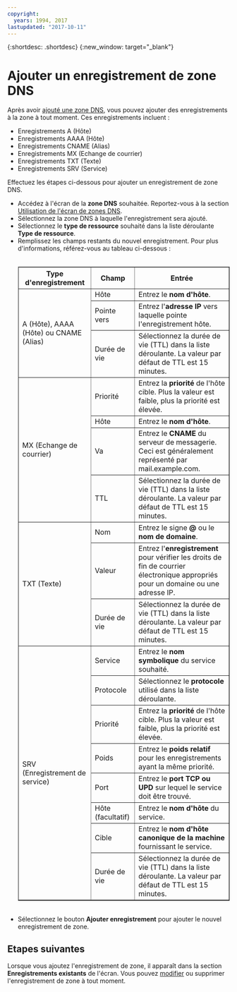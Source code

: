 ```yaml
---
copyright:
  years: 1994, 2017
lastupdated: "2017-10-11"
---
```


{:shortdesc: .shortdesc}
{:new_window: target="_blank"}

# Ajouter un enregistrement de zone DNS

Après avoir [ajouté une zone DNS](add-dns-zone.html), vous pouvez ajouter des enregistrements à la zone à tout moment. Ces enregistrements incluent :

* Enregistrements A (Hôte)
* Enregistrements AAAA (Hôte)
* Enregistrements CNAME (Alias)
* Enregistrements MX (Echange de courrier)
* Enregistrements TXT (Texte) 
* Enregistrements SRV (Service) 

Effectuez les étapes ci-dessous pour ajouter un enregistrement de zone DNS. 

* Accédez à l'écran de la **zone DNS** souhaitée. Reportez-vous à la section [Utilisation de l'écran de zones DNS](use-dns-zones-screen.html).
* Sélectionnez la zone DNS à laquelle l'enregistrement sera ajouté. 
* Sélectionnez le **type de ressource** souhaité dans la liste déroulante **Type de ressource**. 
* Remplissez les champs restants du nouvel enregistrement. Pour plus d'informations, référez-vous au tableau ci-dessous :<br/><br/><table border="1"><tbody><tr><th>Type d'enregistrement </th><th>Champ</th><th>Entrée</th></tr><tr><td rowspan="3">A (Hôte), AAAA (Hôte) ou CNAME (Alias)</td><td>Hôte </td><td>Entrez le <strong>nom d'hôte</strong>.</td></tr><tr><td>Pointe vers</td><td>Entrez l'<strong>adresse IP</strong> vers laquelle pointe l'enregistrement hôte.</td></tr><tr><td>Durée de vie </td><td>Sélectionnez la durée de vie (TTL) dans la liste déroulante. La valeur par défaut de TTL est 15 minutes.</td></tr><tr><td rowspan="4">MX (Echange de courrier)</td><td>Priorité </td><td>Entrez la <strong>priorité</strong> de l'hôte cible. Plus la valeur est faible, plus la priorité est élevée.</td></tr><tr><td>Hôte </td><td>Entrez le <strong>nom d'hôte</strong>.</td></tr><tr><td>Va </td><td>Entrez le <strong>CNAME</strong> du serveur de messagerie. Ceci est généralement représenté par mail.example.com.</td></tr><tr><td>TTL</td><td>Sélectionnez la durée de vie (TTL) dans la liste déroulante. La valeur par défaut de TTL est 15 minutes.</td></tr><tr><td rowspan="3">TXT (Texte)</td><td>Nom </td><td>Entrez le signe <strong>@</strong> ou le <strong>nom de domaine</strong>.</td></tr><tr><td>Valeur</td><td>Entrez l'<strong>enregistrement</strong> pour vérifier les droits de fin de courrier électronique appropriés pour un domaine ou une adresse IP. </td></tr><tr><td>Durée de vie </td><td>Sélectionnez la durée de vie (TTL) dans la liste déroulante. La valeur par défaut de TTL est 15 minutes.</td></tr><tr><td rowspan="8">SRV (Enregistrement de service)</td><td>Service</td><td>Entrez le <strong>nom symbolique</strong> du service souhaité. </td></tr><tr><td>Protocole</td><td>Sélectionnez le <strong>protocole</strong> utilisé dans la liste déroulante. </td></tr><tr><td>Priorité </td><td>Entrez la <strong>priorité</strong> de l'hôte cible. Plus la valeur est faible, plus la priorité est élevée.</td></tr><tr><td>Poids </td><td>Entrez le <strong>poids relatif</strong> pour les enregistrements ayant la même priorité.</td></tr><tr><td>Port</td><td>Entrez le <strong>port TCP ou UPD</strong> sur lequel le service doit être trouvé.</td></tr><tr><td>Hôte (facultatif)</td><td>Entrez le <strong>nom d'hôte</strong> du service.</td></tr><tr><td>Cible </td><td>Entrez le <strong>nom d'hôte canonique de la machine</strong> fournissant le service.</td></tr><tr><td>Durée de vie </td><td>Sélectionnez la durée de vie (TTL) dans la liste déroulante. La valeur par défaut de TTL est 15 minutes.</td></tr></tbody></table><br/>
* Sélectionnez le bouton **Ajouter enregistrement** pour ajouter le nouvel enregistrement de zone. 

## Etapes suivantes

Lorsque vous ajoutez l'enregistrement de zone, il apparaît dans la section **Enregistrements existants** de l'écran. Vous pouvez [modifier](edit-dns-zone-record.html) ou supprimer l'enregistrement de zone à tout moment. 
